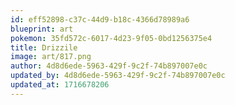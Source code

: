 ```yaml
---
id: eff52898-c37c-44d9-b18c-4366d78989a6
blueprint: art
pokemon: 35fd572c-6017-4d23-9f05-0bd1256375e4
title: Drizzile
image: art/817.png
author: 4d8d6ede-5963-429f-9c2f-74b897007e0c
updated_by: 4d8d6ede-5963-429f-9c2f-74b897007e0c
updated_at: 1716678206
---
```


